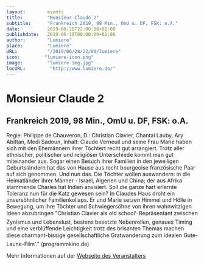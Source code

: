 ```yaml
---
layout:        events
title:         "Monsieur Claude 2"
subtitle:      "Frankreich 2019, 98 Min., OmU u. DF, FSK: o.A."
date:          2019-06-28T22:00:00+01:00
publishdate:   2019-06-18T00:00:00+01:00
author:        "Lumiere"
place:         "Lumiere"
URL:           "/2019/06/28/22/00/lumiere"
icon:         "lumiere-icon.png"
image:         "lumiere-img.jpg"
locURL:         "http://www.lumiere.de/"
---
```


Monsieur Claude 2
===========

Frankreich 2019, 98 Min., OmU u. DF, FSK: o.A.
-----------

Regie: Philippe de Chauveron, D.: Christian Clavier, Chantal Lauby, Ary Abittan, Medi Sadoun, Inhalt: Claude Verneuil und seine Frau Marie haben sich mit den Ehemännern ihrer Töchtert recht gut arrangiert. Trotz aller ethnischer, politischer und religiöser Unterschiede kommt man gut miteinander aus. Sogar einen Besuch ihrer Familien in den jeweiligen Geburtsländern hat das von Hause aus recht bourgeoise französische Paar auf sich genommen. Und nun das. Die Töchter wollen auswandern: in die Heimatländer ihrer Männer - Israel, Algerien und China; der aus Afrika stammende Charles hat Indien anvisiert. Soll die ganze hart erlernte Toleranz nun für die Katz gewesen sein? In Claudes Haus droht ein unversöhnlicher Familienkollaps. Er und Marie setzen Himmel und Hölle in Bewegung, um ihre Töchter und Schwiegersöhne von ihren wahnwitzigen Ideen abzubringen "Christian Clavier als old school'-Repräsentant zwischen Zynismus und Lebenslust, bestens besetzte Nebenrollen, genaues Timing und eine verblüffende Leichtigkeit trotz des brisanten Themas machen diese charmant-bissige gesellschaftliche Gratwanderung zum idealen Gute-Laune-Film'." (programmkino.de)

Mehr Informationen auf der [Webseite des Veranstalters](http://www.lumiere.de/19/06/claude2.htm)

